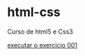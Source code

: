 # html-css
 Curso de html5 e Css3

<a href="https://andersonrodrigod.github.io/html-css/exercicios/ex001"> executar o exercicio 001